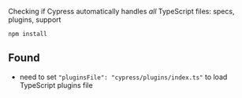 Checking if Cypress automatically handles _all_ TypeScript files: specs, plugins, support

```
npm install
```

## Found

- need to set `"pluginsFile": "cypress/plugins/index.ts"` to load TypeScript plugins file
